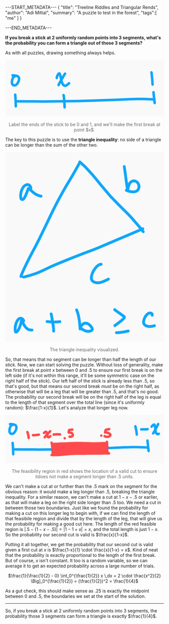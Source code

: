 ---START_METADATA---
{
  "title": "Treeline Riddles and Triangular Rends",
  "author": "Adi Mittal",
  "summary": "A puzzle to test in the forest",
  "tags":[
    "me"
  ]
}


---END_METADATA---

**If you break a stick at 2 uniformly random points into 3 segments, what's the probability you can form a triangle out of those 3 segments?**

As with all puzzles, drawing something always helps.

<img src="/img/triangle-puzzle/stickSetup.png">
<center style="color: #666;">
<p>Label the ends of the stick to be 0 and 1, and we'll make the first break at point $x$.</p>
</center>

The key to this puzzle is to use the **triangle inequality**: no side of a triangle can be longer than the sum of the other two.

<img src="/img/triangle-puzzle/triangleIEQ.png">
<center style="color: #666;">
<p>The triangle inequality visualized.</p>
</center>

So, that means that no segment can be longer than half the length of our stick. Now, we can start solving the puzzle. Without loss of generality, make the first break at point $x$ between 0 and .5 to ensure our first break is on the left side (if it's not within this range, it'll be some symmetric case on the right half of the stick). Our left half of the stick is already less than .5, so that's good, but that means our second break _must_ be on the right half, as otherwise that will be a leg that will be greater than .5, and that's no good. The probability our second break will be on the right half of the leg is equal to the length of that segment over the total line (since it's uniformly random): $\frac{1-x}{1}$. Let's analyze that longer leg now.

<img src="/img/triangle-puzzle/longLegFeasible.png">
<center style="color: #666;">
<p>The feasibility region in red shows the location of a valid cut to ensure itdoes not make a segment longer than .5 units.</p>
</center>

We can't make a cut at or further than the .5 mark on the segment for the obvious reason: it would make a leg longer than .5, breaking the triangle inequality. For a similar reason, we can't make a cut at $1-x-.5$ or earlier, as that will make a leg on the right side longer than .5 too. We need a cut in between those two boundaries. Just like we found the probability for making a cut on this longer leg to begin with, if we can find the length of that feasibile region and divide that by the length of the leg, that will give us the probability for making a good cut here. The length of the red feasible region is $|.5-(1-x-.5)| = |1-1+x| = x$, and the total length is just $1-x$. So the probability our second cut is valid is $\frac{x}{1-x}$.

Putting it all together, we get the probability that our second cut is valid given a first cut at $x$ is $\frac{1-x}{1} \cdot \frac{x}{1-x} = x$. Kind of neat that the probability is exactly proportional to the length of the first break. But of course, $x$ isn't constant. It too is a random variable, so we can average it to get an expected probability across a large number of trials.

<center>
$\frac{1}{\frac{1}{2} - 0} \int_0^{\frac{1}{2}} x \,dx = 2 \cdot \frac{x^2}{2} \Big]_0^{\frac{1}{2}} = (\frac{1}{2})^2 = \frac{1}{4}$
</center>

As a gut check, this should make sense as .25 is exactly the midpoint between 0 and .5, the boundaries we set at the start of the solution. 

----------

So, if you break a stick at 2 uniformly random points into 3 segments, the probability those 3 segments can form a triangle is exactly $\frac{1}{4}$.
